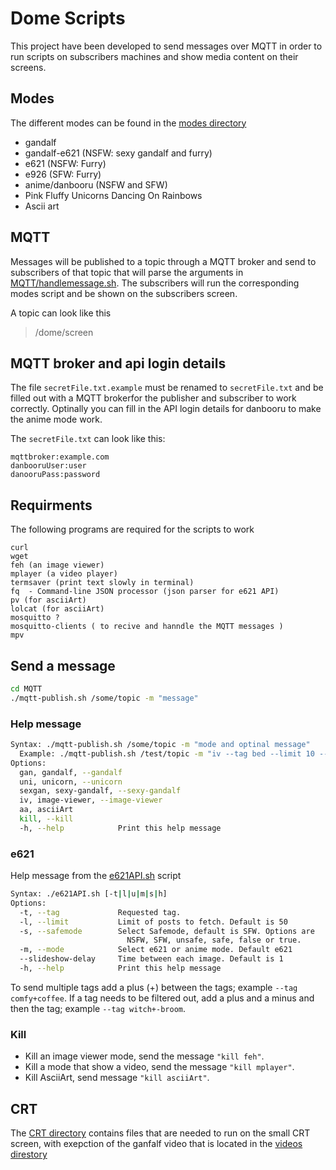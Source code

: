# Dome Scripts

This project have been developed to send messages over MQTT in order to run scripts on subscribers machines and show media content on their screens.

## Modes
The different modes can be found in the [modes directory](./modes/)

-	 gandalf
-	 gandalf-e621 (NSFW: sexy gandalf and furry)
-	 e621	(NSFW: Furry)
-	 e926	(SFW: Furry)
-  anime/danbooru (NSFW and SFW)
-	 Pink Fluffy Unicorns Dancing On Rainbows
-	 Ascii art

## MQTT 
Messages will be published to a topic through a MQTT broker and send to subscribers of that topic that will parse the arguments in [MQTT/handlemessage.sh](./MQTT/handleMessage.sh).
 The subscribers will run the corresponding modes script and be shown on the subscribers screen.

A topic can look like this
> /dome/screen

## MQTT broker and api login details
The file `secretFile.txt.example` must be renamed to `secretFile.txt` and be filled out with a MQTT brokerfor the publisher and subscriber to work correctly. Optinally  you can fill in the API login details for danbooru to make the anime mode work.

The `secretFile.txt` can look like this:
```
mqttbroker:example.com
danbooruUser:user
danooruPass:password
```

## Requirments

The following programs are required for the scripts to work

```
curl 
wget
feh (an image viewer)
mplayer (a video player)
termsaver (print text slowly in terminal)
fq  - Command-line JSON processor (json parser for e621 API) 
pv (for asciiArt)
lolcat (for asciiArt)
mosquitto ? 
mosquitto-clients ( to recive and hanndle the MQTT messages )
mpv
```

## Send a message
```bash
cd MQTT
./mqtt-publish.sh /some/topic -m "message"
```

### Help message
```bash
Syntax: ./mqtt-publish.sh /some/topic -m "mode and optinal message"
  Example: ./mqtt-publish.sh /test/topic -m "iv --tag bed --limit 10 --safemode true"
Options:
  gan, gandalf, --gandalf
  uni, unicorn, --unicorn
  sexgan, sexy-gandalf, --sexy-gandalf
  iv, image-viewer, --image-viewer
  aa, asciiArt
  kill, --kill
  -h, --help            Print this help message
```

### e621

Help message from the [e621API.sh](./modes/e621/e621API.sh) script

```bash
Syntax: ./e621API.sh [-t|l|u|m|s|h]
Options:
  -t, --tag             Requested tag.
  -l, --limit           Limit of posts to fetch. Default is 50
  -s, --safemode        Select Safemode, default is SFW. Options are
                          NSFW, SFW, unsafe, safe, false or true.
  -m, --mode            Select e621 or anime mode. Default e621
  --slideshow-delay     Time between each image. Default is 1
  -h, --help            Print this help message
```

To send multiple tags add a plus (+) between the tags; example `--tag comfy+coffee`. If a tag needs to be filtered out, add a plus and a minus and then the tag; example `--tag witch+-broom`.

### Kill

* Kill an image viewer mode, send the message `"kill feh"`. 
* Kill a mode that show a video, send the message `"kill mplayer"`.
* Kill AsciiArt, send message `"kill asciiArt"`.

## CRT 
The [CRT directory](./crt/) contains files that are needed to run on the small CRT screen, with exepction of the ganfalf video that is located in the [videos direstory](./videos/)

